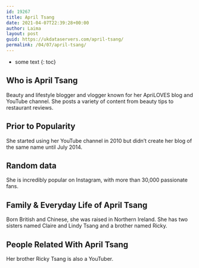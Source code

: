```yaml
---
id: 19267
title: April Tsang
date: 2021-04-07T22:39:28+00:00
author: Laima
layout: post
guid: https://ukdataservers.com/april-tsang/
permalink: /04/07/april-tsang/
---
```


* some text
{: toc}


## Who is April Tsang
                  
                  
                  
Beauty and lifestyle blogger and vlogger known for her ApriLOVES blog and YouTube channel. She posts a variety of content from beauty tips to restaurant reviews.
                  
              
            
              
            
                
                
                
## Prior to Popularity
                  
                  
                  
She started using her YouTube channel in 2010 but didn&#8217;t create her blog of the same name until July 2014.
                  
              
            
              
            
                
                
                
## Random data
                  
                  
                  
She is incredibly popular on Instagram, with more than 30,000 passionate fans.
                  
              
            
              
            
                
                
                
## Family & Everyday Life of April Tsang
                  
                  
                  
Born British and Chinese, she was raised in Northern Ireland. She has two sisters named Claire and Lindy Tsang and a brother named Ricky.
                  
              
            
              
            
                
                
                
## People Related With April Tsang
                  
                  
                  
Her brother Ricky Tsang is also a YouTuber.
                  
              
            
              
            
                
              
            
              
              
            
            
              
            
          
          
          